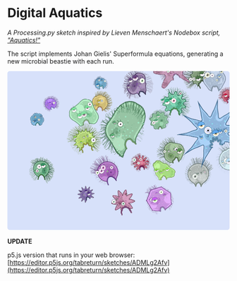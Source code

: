 # Digital Aquatics

*A Processing.py sketch inspired by Lieven Menschaert's Nodebox script, ["Aquatics!"](https://www.nodebox.net/code/index.php/Aquatics)*

The script implements Johan Gielis' Superformula equations, generating a new microbial beastie with each run.

![](aquatics.png)

**UPDATE**

p5.js version that runs in your web browser:  
[https://editor.p5js.org/tabreturn/sketches/ADMLg2Afv](https://editor.p5js.org/tabreturn/sketches/ADMLg2Afv)
